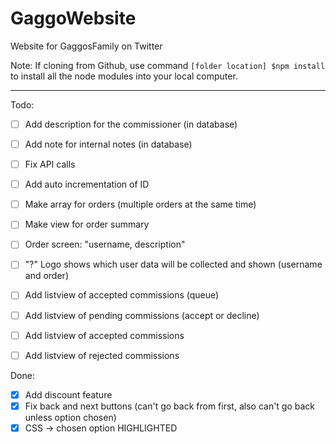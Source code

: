# GaggoWebsite
Website for GaggosFamily on Twitter

Note: If cloning from Github, use command 
`[folder location] $npm install`
to install all the node modules into your local computer.

---

Todo: 
- [ ] Add description for the commissioner (in database)
- [ ] Add note for internal notes (in database)
- [ ] Fix API calls
- [ ] Add auto incrementation of ID 

- [ ] Make array for orders (multiple orders at the same time)
- [ ] Make view for order summary
- [ ] Order screen: "username, description" 
- [ ] "?" Logo shows which user data will be collected and shown (username and order)

- [ ] Add listview of accepted commissions (queue)
- [ ] Add listview of pending commissions (accept or decline)
- [ ] Add listview of accepted commissions
- [ ] Add listview of rejected commissions

Done:
- [x] Add discount feature
- [x] Fix back and next buttons (can't go back from first, also can't go back unless option chosen)
- [x] CSS -> chosen option HIGHLIGHTED